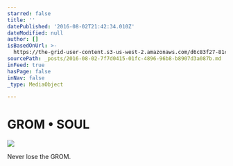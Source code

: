 ```yaml
---
starred: false
title: ''
datePublished: '2016-08-02T21:42:34.010Z'
dateModified: null
author: []
isBasedOnUrl: >-
  https://the-grid-user-content.s3-us-west-2.amazonaws.com/d6c83f27-81cc-4757-9096-a81f917e54fa.jpg
sourcePath: _posts/2016-08-02-7f7d0415-01fc-4896-96b8-b8907d3a087b.md
inFeed: true
hasPage: false
inNav: false
_type: MediaObject

---
```

# GROM • SOUL
![](https://the-grid-user-content.s3-us-west-2.amazonaws.com/d6c83f27-81cc-4757-9096-a81f917e54fa.jpg)

Never lose the GROM.